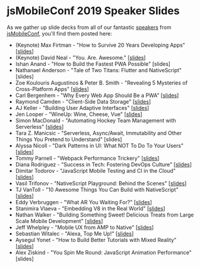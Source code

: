 # jsMobileConf 2019 Speaker Slides

As we gather up slide decks from all of our fantastic [speakers](https://jsmobileconf.com/#lgx-speakers) from [jsMobileConf](https://jsmobileconf.com/), you'll find them posted here:

- (Keynote) Max Firtman - "How to Survive 20 Years Developing Apps" [[slides](slides/JSMobileConf-Keynote.pdf)]
- (Keynote) David Neal - "You. Are. Awesome." [[slides](https://speakerdeck.com/reverentgeek/you-are-awesome-jsmobileconf-2019-keynote)]
- Ishan Anand - "How to Build the Fastest PWA Possible" [slides]
- Nathanael Anderson - "Tale of Two Titans: Flutter and NativeScript" [slides]
- Zoe Koulouris Augustinos & Peter B. Smith - "Revealing 5 Mysteries of Cross-Platform Apps" [[slides](slides/5-Mysteries.pdf)]
- Carl Bergenhem - "Why Every Web App Should Be a PWA" [[slides](slides/why-every-web-app-should-be-a-pwa-jsmobileconf.pptx)]
- Raymond Camden - "Client-Side Data Storage" [[slides](https://github.com/cfjedimaster/client-side-storage-preso)]
- AJ Keller - "Building User Adaptive Interfaces" [[slides](aj-keller.pdf)]
- Jen Looper - "WineUp: Wine, Cheese, Vue" [[slides](https://microsoft-cloud-advocates.slides.com/jenlooper/wineup#/)]
- Simon MacDonald - "Automating Hockey Team Management with Serverless" [[slides](https://slides.com/simonmacdonald/hockey-team-manager#/)]
- Tara Z. Manicsic - "Serverless, Async/Await, Immutability and Other Things You Pretend to Understand" [slides]
- Alyssa Nicoll - "Dark Patterns in UI: What NOT To Do To Your Users" [[slides](slides/dark_patterns.pdf)]
- Tommy Parnell - "Webpack Performance Trickery" [[slides](https://aka.terrible.dev/web/jsmobileconf19)]
- Diana Rodriguez - "Success in Tech: Fostering DevOps Culture" [[slides](https://slides.com/superdiana/devopsy#/)]
- Dimitar Todorov - "JavaScript Mobile Testing and CI in the Cloud" [[slides](slides/JSMobileCI_PDF.pdf)]
- Vasil Trifonov - "NativeScript Playground: Behind the Scenes" [[slides](https://docs.google.com/presentation/d/1uDNmoyosNNRVpb9nrgf1sKEl2VIs1-oNg7gGRVMu6WE/edit#slide=id.g63d4917ccd_0_22)]
- TJ VanToll - "10 Awesome Things You Can Build with NativeScript" [[slides](https://www.tjvantoll.com/speaking/slides/Top-10/Boston/Top-10.pptx)]
- Eddy Verbruggen - "What AR You Waiting For?" [[slides](https://www.dropbox.com/s/gr361l0ausmx467/What%20AR%20you%20waiting%20for%20-%20jsMobileConf%202019.pdf?dl=0)]
- Stanimira Vlaeva - "Embedding V8 in the Real World" [[slides](https://docs.google.com/presentation/d/1BfV45S91KTHwqPx7MKkRDcCOsEQzR-vzDXbajGhD2no/edit#slide=id.g57c1f1de39_0_1216)]
- Nathan Walker - "Building Something Sweet! Delicious Treats from Large Scale Mobile Development" [[slides](https://drive.google.com/open?id=1SAR8XkbGi8h_zaPoGXb3J8qWT6lHqaPP)]
- Jeff Whelpley - "Mobile UX from AMP to Native" [[slides](https://docs.google.com/presentation/d/1K22dauGhol2bf3to2qPkiRHZxl0RibwF9k1NPxHvgjM/edit?usp=sharing)]
- Sebastian Witalec - "Alexa, Top Me Up!" [[slides](slides/NativeChat-Alexa.key)]
- Aysegul Yonet - "How to Build Better Tutorials with Mixed Reality" [[slides](https://slides.com/aysegulyonet/jsmobile2019#/)]
- Alex Ziskind - "You Spin Me Round: JavaScript Animation Performance" [slides]
